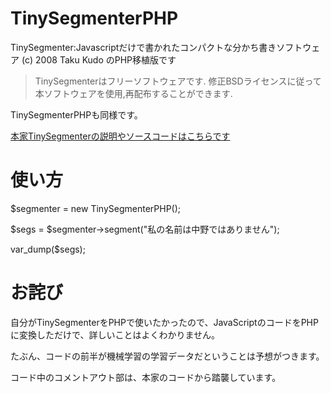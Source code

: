 # TinySegmenterPHP
TinySegmenter:Javascriptだけで書かれたコンパクトな分かち書きソフトウェア (c) 2008 Taku Kudo のPHP移植版です

>TinySegmenterはフリーソフトウェアです. 修正BSDライセンスに従って本ソフトウェアを使用,再配布することができます.

TinySegmenterPHPも同様です。

[本家TinySegmenterの説明やソースコードはこちらです](http://chasen.org/~taku/software/TinySegmenter/)
# 使い方
$segmenter = new TinySegmenterPHP();

$segs = $segmenter->segment("私の名前は中野ではありません"); 

var_dump($segs);

# お詫び
自分がTinySegmenterをPHPで使いたかったので、JavaScriptのコードをPHPに変換しただけで、詳しいことはよくわかりません。

たぶん、コードの前半が機械学習の学習データだということは予想がつきます。

コード中のコメントアウト部は、本家のコードから踏襲しています。

